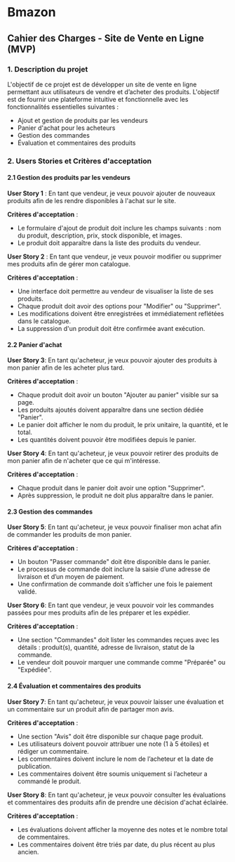 # Bmazon
## Cahier des Charges - Site de Vente en Ligne (MVP)

### 1. Description du projet

L'objectif de ce projet est de développer un site de vente en ligne permettant aux utilisateurs de vendre et d’acheter des produits. L'objectif est de fournir une plateforme intuitive et fonctionnelle avec les fonctionnalités essentielles suivantes :

- Ajout et gestion de produits par les vendeurs
- Panier d'achat pour les acheteurs
- Gestion des commandes
- Évaluation et commentaires des produits

### 2. Users Stories et Critères d'acceptation

#### 2.1 Gestion des produits par les vendeurs

**User Story 1** : En tant que vendeur, je veux pouvoir ajouter de nouveaux produits afin de les rendre disponibles à l'achat sur le site.

**Critères d'acceptation** :

- Le formulaire d'ajout de produit doit inclure les champs suivants : nom du produit, description, prix, stock disponible, et images.
- Le produit doit apparaître dans la liste des produits du vendeur.

**User Story 2** : En tant que vendeur, je veux pouvoir modifier ou supprimer mes produits afin de gérer mon catalogue.

**Critères d'acceptation** :

- Une interface doit permettre au vendeur de visualiser la liste de ses produits.
- Chaque produit doit avoir des options pour "Modifier" ou "Supprimer".
- Les modifications doivent être enregistrées et immédiatement reflétées dans le catalogue.
- La suppression d'un produit doit être confirmée avant exécution.


#### 2.2 Panier d'achat

**User Story 3**: En tant qu'acheteur, je veux pouvoir ajouter des produits à mon panier afin de les acheter plus tard.

**Critères d'acceptation** :

- Chaque produit doit avoir un bouton "Ajouter au panier" visible sur sa page.
- Les produits ajoutés doivent apparaître dans une section dédiée "Panier".
- Le panier doit afficher le nom du produit, le prix unitaire, la quantité, et le total.
- Les quantités doivent pouvoir être modifiées depuis le panier.

**User Story 4**: En tant qu'acheteur, je veux pouvoir retirer des produits de mon panier afin de n'acheter que ce qui m'intéresse.

**Critères d'acceptation** :

- Chaque produit dans le panier doit avoir une option "Supprimer".
- Après suppression, le produit ne doit plus apparaître dans le panier.

#### 2.3 Gestion des commandes

**User Story 5**: En tant qu'acheteur, je veux pouvoir finaliser mon achat afin de commander les produits de mon panier.

**Critères d'acceptation** :

- Un bouton "Passer commande" doit être disponible dans le panier.
- Le processus de commande doit inclure la saisie d’une adresse de livraison et d’un moyen de paiement.
- Une confirmation de commande doit s’afficher une fois le paiement validé.

**User Story 6**: En tant que vendeur, je veux pouvoir voir les commandes passées pour mes produits afin de les préparer et les expédier.

**Critères d'acceptation** :

- Une section "Commandes" doit lister les commandes reçues avec les détails : produit(s), quantité, adresse de livraison, statut de la commande.
- Le vendeur doit pouvoir marquer une commande comme "Préparée" ou "Expédiée".

#### 2.4 Évaluation et commentaires des produits

**User Story 7**: En tant qu'acheteur, je veux pouvoir laisser une évaluation et un commentaire sur un produit afin de partager mon avis.

**Critères d'acceptation** :

- Une section "Avis" doit être disponible sur chaque page produit.
- Les utilisateurs doivent pouvoir attribuer une note (1 à 5 étoiles) et rédiger un commentaire.
- Les commentaires doivent inclure le nom de l’acheteur et la date de publication.
- Les commentaires doivent être soumis uniquement si l’acheteur a commandé le produit.

**User Story 8**: En tant qu'acheteur, je veux pouvoir consulter les évaluations et commentaires des produits afin de prendre une décision d'achat éclairée.

**Critères d'acceptation** :

- Les évaluations doivent afficher la moyenne des notes et le nombre total de commentaires.
- Les commentaires doivent être triés par date, du plus récent au plus ancien.

